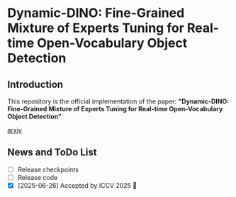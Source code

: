 # Dynamic-DINO: Fine-Grained Mixture of Experts Tuning for Real-time Open-Vocabulary Object Detection

## Introduction

This repository is the official implementation of the paper: **"Dynamic-DINO: Fine-Grained Mixture of Experts Tuning for Real-time Open-Vocabulary Object Detection"**

[arxiv](https://arxiv.org/abs/2507.17436)

## News and ToDo List

- [ ] Release checkpoints
- [ ] Release code
- [x] [2025-06-26] Accepted by ICCV 2025 🎉 
